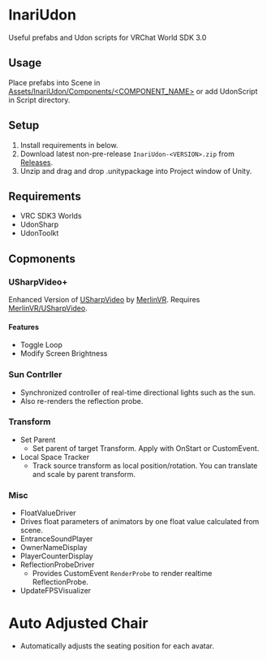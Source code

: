 # InariUdon
Useful prefabs and Udon scripts for VRChat World SDK 3.0

## Usage
Place prefabs into Scene in [Assets/InariUdon/Components/<COMPONENT_NAME>](Assets/InariUdon/Components) or add UdonScript in Script directory.

## Setup
1. Install requirements in below.
2. Download latest non-pre-release `InariUdon-<VERSION>.zip` from [Releases](https://github.com/esnya/InariUdon/releases).
3. Unzip and drag and drop .unitypackage into Project window of Unity.

## Requirements
* VRC SDK3 Worlds
* UdonSharp
* UdonToolkt

## Copmonents
### USharpVideo+
Enhanced Version of [USharpVideo](https://github.com/MerlinVR/USharpVideo) by [MerlinVR](https://github.com/MerlinVR). Requires [MerlinVR/USharpVideo](https://github.com/MerlinVR/USharpVideo).

#### Features
* Toggle Loop
* Modify Screen Brightness

### Sun Contrller
* Synchronized controller of real-time directional lights such as the sun.
* Also re-renders the reflection probe.

### Transform
* Set Parent
  * Set parent of target Transform. Apply with OnStart or CustomEvent.
* Local Space Tracker
  * Track source transform as local position/rotation. You can translate and scale by parent transform.

### Misc
* FloatValueDriver
 * Drives float parameters of animators by one float value calculated from scene.
* EntranceSoundPlayer
* OwnerNameDisplay
* PlayerCounterDisplay
* ReflectionProbeDriver
  * Provides CustomEvent `RenderProbe` to render realtime ReflectionProbe.
* UpdateFPSVisualizer
# Auto Adjusted Chair
  * Automatically adjusts the seating position for each avatar.
